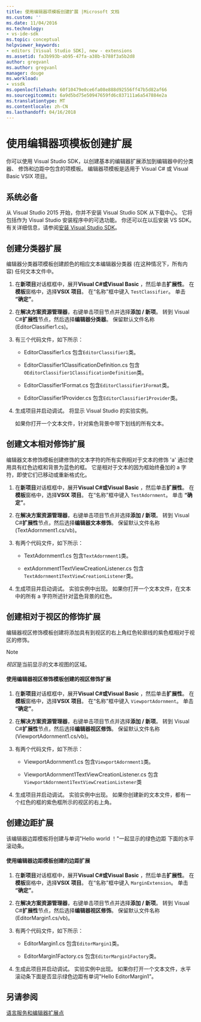```yaml
---
title: 使用编辑器项模板创建扩展 |Microsoft 文档
ms.custom: ''
ms.date: 11/04/2016
ms.technology:
- vs-ide-sdk
ms.topic: conceptual
helpviewer_keywords:
- editors [Visual Studio SDK], new - extensions
ms.assetid: fa3b993b-ab95-47fa-a38b-b788f3a5b2d8
author: gregvanl
ms.author: gregvanl
manager: douge
ms.workload:
- vssdk
ms.openlocfilehash: 60f10479e0ce6fa08e888d92556ff47b5d82af66
ms.sourcegitcommit: 6a9d5bd75e50947659fd6c837111a6a547884e2a
ms.translationtype: MT
ms.contentlocale: zh-CN
ms.lasthandoff: 04/16/2018
---
```

# <a name="creating-an-extension-with-an-editor-item-template"></a>使用编辑器项模板创建扩展
你可以使用 Visual Studio SDK，以创建基本的编辑器扩展添加到编辑器中的分类器、 修饰和边距中包含的项模板。 编辑器项模板是适用于 Visual C# 或 Visual Basic VSIX 项目。  
  
## <a name="prerequisites"></a>系统必备  
 从 Visual Studio 2015 开始，你并不安装 Visual Studio SDK 从下载中心。 它将包括作为 Visual Studio 安装程序中的可选功能。 你还可以在以后安装 VS SDK。 有关详细信息，请参阅[安装 Visual Studio SDK](../extensibility/installing-the-visual-studio-sdk.md)。  
  
## <a name="creating-a-classifier-extension"></a>创建分类器扩展  
 编辑器分类器项模板创建颜色的相应文本编辑器分类器 (在这种情况下，所有内容) 任何文本文件中。  
  
1.  在**新项目**对话框框中，展开**Visual C#**或**Visual Basic** ，然后单击**扩展性**。 在**模板**窗格中，选择**VSIX 项目**。 在“名称”框中键入 `TestClassifier`。 单击 **“确定”**。  
  
2.  在**解决方案资源管理器**，右键单击项目节点并选择**添加 / 新项**。 转到 Visual C#**扩展性**节点，然后选择**编辑器分类器**。 保留默认文件名称 (EditorClassifier1.cs)。  
  
3.  有三个代码文件，如下所示：  
  
    -   EditorClassifier1.cs 包含`EditorClassifier1`类。  
  
    -   EditorClassifier1ClassificationDefinition.cs 包含`OEditorClassifier1ClassificationDefinition`类。  
  
    -   EditorClassifier1Format.cs 包含`EditorClassifier1Format`类。  
  
    -   EditorClassifier1Provider.cs 包含`EditorClassifier1Provider`类。  
  
4.  生成项目并启动调试。 将显示 Visual Studio 的实验实例。  
  
     如果你打开一个文本文件，针对紫色背景中带下划线的所有文本。  
  
## <a name="creating-a-text-relative-adornment-extension"></a>创建文本相对修饰扩展  
 编辑器文本修饰模板创建修饰的文本字符的所有实例相对于文本的修饰 'a' 通过使用具有红色边框和背景为蓝色的框。 它是相对于文本的因为框始终叠加的 a 字符，即使它们已移动或重新格式化。  
  
1.  在**新项目**对话框框中，展开**Visual C#**或**Visual Basic** ，然后单击**扩展性**。 在**模板**窗格中，选择**VSIX 项目**。 在“名称”框中键入 `TestAdornment`。 单击 **“确定”**。  
  
2.  在**解决方案资源管理器**，右键单击项目节点并选择**添加 / 新项**。 转到 Visual C#**扩展性**节点，然后选择**编辑器文本修饰**。 保留默认文件名称 (TextAdornment1.cs/vb)。  
  
3.  有两个代码文件，如下所示：  
  
    -   TextAdornment1.cs 包含`TextAdornment1`类。  
  
    -   extAdornment1TextViewCreationListener.cs 包含`TextAdornment1TextViewCreationListener`类。  
  
4.  生成项目并启动调试。 实验实例中出现。 如果你打开一个文本文件，在文本中的所有 a 字符所述针对蓝色背景的红色。  
  
## <a name="creating-a-viewport-relative-adornment-extension"></a>创建相对于视区的修饰扩展  
 编辑器视区修饰模板创建将添加具有到视区的右上角红色轮廓线的紫色框相对于视区的修饰。  
  
> [!NOTE]
>  *视区*是当前显示的文本视图的区域。  
  
#### <a name="to-create-a-viewport-adornment-extension-by-using-the-editor-viewport-adornment-template"></a>使用编辑器视区修饰模板创建的视区修饰扩展  
  
1.  在**新项目**对话框框中，展开**Visual C#**或**Visual Basic** ，然后单击**扩展性**。 在**模板**窗格中，选择**VSIX 项目**。 在“名称”框中键入 `ViewportAdornment`。 单击 **“确定”**。  
  
2.  在**解决方案资源管理器**，右键单击项目节点并选择**添加 / 新项**。 转到 Visual C#**扩展性**节点，然后选择**编辑器视区修饰**。 保留默认文件名称 (ViewportAdornment1.cs/vb)。  
  
3.  有两个代码文件，如下所示：  
  
    -   ViewportAdornment1.cs 包含`ViewportAdornment1`类。  
  
    -   ViewportAdornment1TextViewCreationListener.cs 包含`ViewportAdornment1TextViewCreationListener`类  
  
4.  生成项目并启动调试。 实验实例中出现。 如果你创建新的文本文件，都有一个红色的框的紫色框所示的视区的右上角。  
  
## <a name="creating-a-margin-extension"></a>创建边距扩展  
 该编辑器边距模板将创建与单词"Hello world ！"一起显示的绿色边距 下面的水平滚动条。  
  
#### <a name="to-create-a-margin-extension-by-using-the-editor-margin-template"></a>使用编辑器边距模板创建的边距扩展  
  
1.  在**新项目**对话框框中，展开**Visual C#**或**Visual Basic** ，然后单击**扩展性**。 在**模板**窗格中，选择**VSIX 项目**。 在“名称”框中键入 `MarginExtension`。 单击 **“确定”**。  
  
2.  在**解决方案资源管理器**，右键单击项目节点并选择**添加 / 新项**。 转到 Visual C#**扩展性**节点，然后选择**编辑器视区修饰**。 保留默认文件名称 (EditorMargin1.cs/vb)。  
  
3.  有两个代码文件，如下所示：  
  
    -   EditorMargin1.cs 包含`EditorMargin1`类。  
  
    -   EditorMargin1Factory.cs 包含`EditorMargin1Factory`类。  
  
4.  生成此项目并启动调试。 实验实例中出现。 如果你打开一个文本文件，水平滚动条下面是否显示绿色边距有单词"Hello EditorMargin1"。  
  
## <a name="see-also"></a>另请参阅  
 [语言服务和编辑器扩展点](../extensibility/language-service-and-editor-extension-points.md)